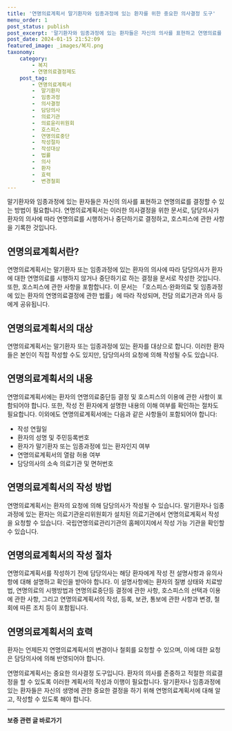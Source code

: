 ```yaml
---
title: '연명의료계획서 말기환자와 임종과정에 있는 환자를 위한 중요한 의사결정 도구'
menu_order: 1
post_status: publish
post_excerpt: '말기환자와 임종과정에 있는 환자들은 자신의 의사를 표현하고 연명의료를 결정할 수 있는 방법이 필요합니다. 연명의료계획서는 이러한 의사결정을 위한 문서로, 담당의사가 환자의 의사에 따라 연명의료를 시행하거나 중단하기로 결정하고, 호스피스에 관한 사항을 기록한 것입니다.'
post_date: 2024-01-15 21:52:09
featured_image: _images/복지.png
taxonomy:
    category:
        - 복지
        - 연명의료결정제도
    post_tag:
        - 연명의료계획서
        -  말기환자
        -  임종과정
        -  의사결정
        -  담당의사
        -  의료기관
        -  의료윤리위원회
        -  호스피스
        -  연명의료중단
        -  작성절차
        -  작성대상
        -  법률
        -  의사
        -  환자
        -  효력
        -  변경철회
---
```



말기환자와 임종과정에 있는 환자들은 자신의 의사를 표현하고 연명의료를 결정할 수 있는 방법이 필요합니다. 연명의료계획서는 이러한 의사결정을 위한 문서로, 담당의사가 환자의 의사에 따라 연명의료를 시행하거나 중단하기로 결정하고, 호스피스에 관한 사항을 기록한 것입니다.

## 연명의료계획서란?
연명의료계획서는 말기환자 또는 임종과정에 있는 환자의 의사에 따라 담당의사가 환자에 대한 연명의료를 시행하지 않거나 중단하기로 하는 결정을 문서로 작성한 것입니다. 또한, 호스피스에 관한 사항을 포함합니다. 이 문서는 「호스피스·완화의료 및 임종과정에 있는 환자의 연명의료결정에 관한 법률」에 따라 작성되며, 전담 의료기관과 의사 등에게 공유됩니다.

## 연명의료계획서의 대상
연명의료계획서는 말기환자 또는 임종과정에 있는 환자를 대상으로 합니다. 이러한 환자들은 본인이 직접 작성할 수도 있지만, 담당의사의 요청에 의해 작성될 수도 있습니다.

## 연명의료계획서의 내용
연명의료계획서에는 환자의 연명의료중단등 결정 및 호스피스의 이용에 관한 사항이 포함되어야 합니다. 또한, 작성 전 환자에게 설명한 내용의 이해 여부를 확인하는 절차도 필요합니다. 이외에도 연명의료계획서에는 다음과 같은 사항들이 포함되어야 합니다:

- 작성 연월일
- 환자의 성명 및 주민등록번호
- 환자가 말기환자 또는 임종과정에 있는 환자인지 여부
- 연명의료계획서의 열람 허용 여부
- 담당의사의 소속 의료기관 및 면허번호

## 연명의료계획서의 작성 방법
연명의료계획서는 환자의 요청에 의해 담당의사가 작성될 수 있습니다. 말기환자나 임종과정에 있는 환자는 의료기관윤리위원회가 설치된 의료기관에서 연명의료계획서 작성을 요청할 수 있습니다. 국립연명의료관리기관의 홈페이지에서 작성 가능 기관을 확인할 수 있습니다.

## 연명의료계획서의 작성 절차
연명의료계획서를 작성하기 전에 담당의사는 해당 환자에게 작성 전 설명사항과 유의사항에 대해 설명하고 확인을 받아야 합니다. 이 설명사항에는 환자의 질병 상태와 치료방법, 연명의료의 시행방법과 연명의료중단등 결정에 관한 사항, 호스피스의 선택과 이용에 관한 사항, 그리고 연명의료계획서의 작성, 등록, 보관, 통보에 관한 사항과 변경, 철회에 따른 조치 등이 포함됩니다.

## 연명의료계획서의 효력
환자는 언제든지 연명의료계획서의 변경이나 철회를 요청할 수 있으며, 이에 대한 요청은 담당의사에 의해 반영되어야 합니다.

연명의료계획서는 중요한 의사결정 도구입니다. 환자의 의사를 존중하고 적절한 의료결정을 할 수 있도록 이러한 계획서의 작성과 이행이 필요합니다. 말기환자나 임종과정에 있는 환자들은 자신의 생명에 관한 중요한 결정을 하기 위해 연명의료계획서에 대해 알고, 작성할 수 있도록 해야 합니다.
<!-- wp:separator -->
<hr class="wp-block-separator has-alpha-channel-opacity"/>
<!-- /wp:separator -->

<!-- wp:group {"backgroundColor":"base","layout":{"type":"constrained"}} -->
<div class="wp-block-group has-base-background-color has-background"><!-- wp:paragraph {"align":"center","fontSize":"medium"} -->
<p class="has-text-align-center has-large-font-size"><strong>보증 관련 글 바로가기</strong></p>
<!-- /wp:paragraph -->


<!-- wp:latest-posts
{"categories":[{"id":13571,"count":19,"description":"","link":"https://uknowlaw.com/category/%eb%b3%b4%ec%a6%9d/","name":"보증","slug":"보증","taxonomy":"category","parent":0,"meta":[],"_links":{"self":[{"href":"https://uknowlaw.com/wp-json/wp/v2/categories/13571"}],"collection":[{"href":"https://uknowlaw.com/wp-json/wp/v2/categories"}],"about":[{"href":"https://uknowlaw.com/wp-json/wp/v2/taxonomies/category"}],"wp:post_type":[{"href":"https://uknowlaw.com/wp-json/wp/v2/posts?categories=13571"}],"curies":[{"name":"wp","href":"https://api.w.org/{rel}","templated":true}]}}],"postsToShow":100,"excerptLength":28,"postLayout":"grid","columns":2,"featuredImageAlign":"left","featuredImageSizeSlug":"large","fontSize":"small"} /--></div>
<!-- /wp:group -->